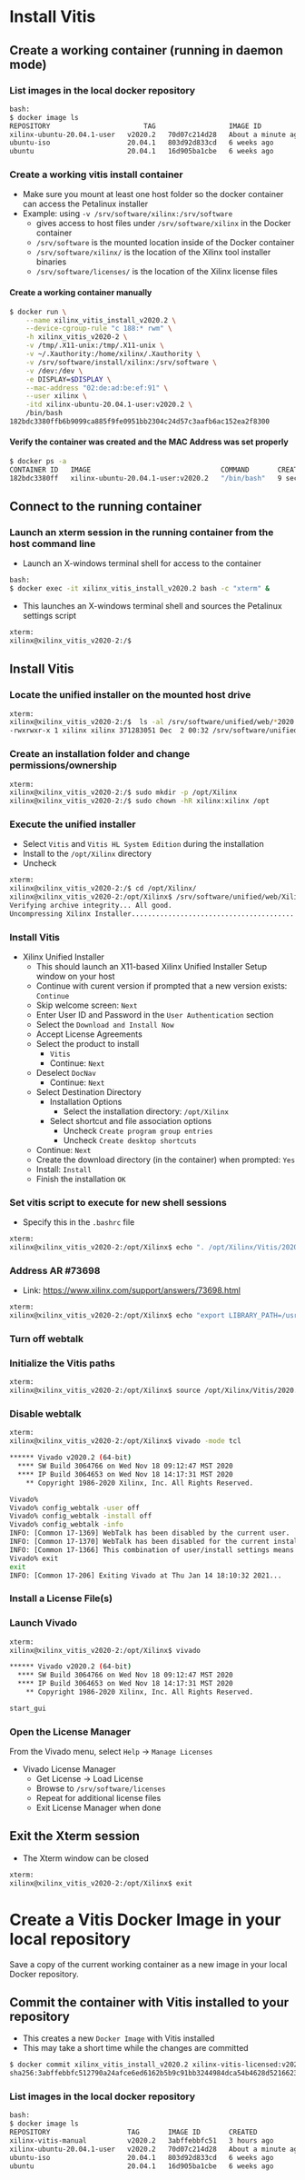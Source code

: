 [//]: # (Readme.vitis-install.md - Install Vitis on a Base Ubuntu User Image for v2020.2 Xilinx Tools)

# Install Vitis

## Create a working container (running in daemon mode)

### List images in the local docker repository
```bash
bash:
$ docker image ls
REPOSITORY                       TAG                  IMAGE ID            CREATED             SIZE
xilinx-ubuntu-20.04.1-user   v2020.2   70d07c214d28   About a minute ago   1.69GB
ubuntu-iso                   20.04.1   803d92d833cd   6 weeks ago          267MB
ubuntu                       20.04.1   16d905ba1cbe   6 weeks ago    	   72.9MB
```

### Create a working vitis install container
- Make sure you mount at least one host folder so the docker container can access the Petalinux installer
- Example: using `-v /srv/software/xilinx:/srv/software`
	- gives access to host files under `/srv/software/xilinx` in the Docker container
	- `/srv/software` is the mounted location inside of the Docker container
	- `/srv/software/xilinx/` is the location of the Xilinx tool installer binaries
	- `/srv/software/licenses/` is the location of the Xilinx license files

#### Create a working container manually

```bash
$ docker run \
	--name xilinx_vitis_install_v2020.2 \
	--device-cgroup-rule "c 188:* rwm" \
	-h xilinx_vitis_v2020-2 \
	-v /tmp/.X11-unix:/tmp/.X11-unix \
	-v ~/.Xauthority:/home/xilinx/.Xauthority \
	-v /srv/software/install/xilinx:/srv/software \
	-v /dev:/dev \
	-e DISPLAY=$DISPLAY \
	--mac-address "02:de:ad:be:ef:91" \
	--user xilinx \
	-itd xilinx-ubuntu-20.04.1-user:v2020.2 \
	/bin/bash
182bdc3380ffb6b9099ca885f9fe0951bb2304c24d57c3aafb6ac152ea2f8300
```

#### Verify the container was created and the MAC Address was set properly

```bash
$ docker ps -a
CONTAINER ID   IMAGE                                COMMAND       CREATED         STATUS         PORTS     NAMES
182bdc3380ff   xilinx-ubuntu-20.04.1-user:v2020.2   "/bin/bash"   9 seconds ago   Up 6 seconds             xilinx_vitis_install_v2020.2
```

## Connect to the running container

### Launch an xterm session in the running container from the host command line
- Launch an X-windows terminal shell for access to the container
```bash
bash:
$ docker exec -it xilinx_vitis_install_v2020.2 bash -c "xterm" &
```
- This launches an X-windows terminal shell and sources the Petalinux settings script
```bash
xterm:
xilinx@xilinx_vitis_v2020-2:/$
```

## Install Vitis

### Locate the unified installer on the mounted host drive
```bash
xterm:
xilinx@xilinx_vitis_v2020-2:/$  ls -al /srv/software/unified/web/*2020.2*
-rwxrwxr-x 1 xilinx xilinx 371283051 Dec  2 00:32 /srv/software/unified/web/Xilinx_Unified_2020.2_1118_1232_Lin64.bin
```

### Create an installation folder and change permissions/ownership

```bash
xterm:
xilinx@xilinx_vitis_v2020-2:/$ sudo mkdir -p /opt/Xilinx
xilinx@xilinx_vitis_v2020-2:/$ sudo chown -hR xilinx:xilinx /opt
```

### Execute the unified installer
- Select `Vitis` and `Vitis HL System Edition` during the installation
- Install to the `/opt/Xilinx` directory
- Uncheck

```bash
xterm:
xilinx@xilinx_vitis_v2020-2:/$ cd /opt/Xilinx/
xilinx@xilinx_vitis_v2020-2:/opt/Xilinx$ /srv/software/unified/web/Xilinx_Unified_2020.2_1118_1232_Lin64.bin
Verifying archive integrity... All good.
Uncompressing Xilinx Installer..............................................................................................................................................................................................................................................................................................................................................................................................................................................................................................................................................................................................................................................................................................................................................................................................
```

### Install Vitis

- Xilinx Unified Installer
	- This should launch an X11-based Xilinx Unified Installer Setup window on your host
	- Continue with curent version if prompted that a new version exists: ```Continue```
	- Skip welcome screen: ```Next```
	- Enter User ID and Password in the ```User Authentication``` section
	- Select the ```Download and Install Now```
	- Accept License Agreements
	- Select the product to install
		- ```Vitis```
		- Continue: ```Next```
	- Deselect ```DocNav```
		- Continue: ```Next```
	- Select Destination Directory
		- Installation Options
			- Select the installation directory: ```/opt/Xilinx```
		- Select shortcut and file association options
			- Uncheck ```Create program group entries```
			- Uncheck ```Create desktop shortcuts```
	- Continue: ```Next```	
	- Create the download directory (in the container) when prompted: ```Yes```
	- Install: ```Install```
	- Finish the installation ```OK```


### Set vitis script to execute for new shell sessions
- Specify this in the `.bashrc` file

```bash
xterm:
xilinx@xilinx_vitis_v2020-2:/opt/Xilinx$ echo ". /opt/Xilinx/Vitis/2020.2/settings64.sh" > ~/.bashrc
```

### Address AR #73698
- Link: https://www.xilinx.com/support/answers/73698.html

```bash
xterm:
xilinx@xilinx_vitis_v2020-2:/opt/Xilinx$ echo "export LIBRARY_PATH=/usr/lib/x86_64-linux-gnu"
```

### Turn off webtalk

### Initialize the Vitis paths
```bash
xterm:
xilinx@xilinx_vitis_v2020-2:/opt/Xilinx$ source /opt/Xilinx/Vitis/2020.2/settings64.sh
```

### Disable webtalk
```bash
xterm:
xilinx@xilinx_vitis_v2020-2:/opt/Xilinx$ vivado -mode tcl

****** Vivado v2020.2 (64-bit)
  **** SW Build 3064766 on Wed Nov 18 09:12:47 MST 2020
  **** IP Build 3064653 on Wed Nov 18 14:17:31 MST 2020
    ** Copyright 1986-2020 Xilinx, Inc. All Rights Reserved.

Vivado% 
Vivado% config_webtalk -user off
Vivado% config_webtalk -install off
Vivado% config_webtalk -info
INFO: [Common 17-1369] WebTalk has been disabled by the current user.
INFO: [Common 17-1370] WebTalk has been disabled for the current installation.
INFO: [Common 17-1366] This combination of user/install settings means that WebTalk is currently disabled.
Vivado% exit
exit
INFO: [Common 17-206] Exiting Vivado at Thu Jan 14 18:10:32 2021...
```

### Install a License File(s)

### Launch Vivado

```bash
xterm:
xilinx@xilinx_vitis_v2020-2:/opt/Xilinx$ vivado

****** Vivado v2020.2 (64-bit)
  **** SW Build 3064766 on Wed Nov 18 09:12:47 MST 2020
  **** IP Build 3064653 on Wed Nov 18 14:17:31 MST 2020
    ** Copyright 1986-2020 Xilinx, Inc. All Rights Reserved.

start_gui
```

### Open the License Manager

From the Vivado menu, select `Help` -> `Manage Licenses`

- Vivado License Manager
	- Get License -> Load License
	- Browse to `/srv/software/licenses`
	- Repeat for additional license files
	- Exit License Manager when done

## Exit the Xterm session
- The Xterm window can be closed

```bash
xterm:
xilinx@xilinx_vitis_v2020-2:/opt/Xilinx$ exit
```

# Create a Vitis Docker Image in your local repository

Save a copy of the current working container as a new image in your local Docker repository.

## Commit the container with Vitis installed to your repository 
- This creates a new `Docker Image` with Vitis installed
- This may take a short time while the changes are committed
```bash
$ docker commit xilinx_vitis_install_v2020.2 xilinx-vitis-licensed:v2020.2
sha256:3abffebbfc512790a24afce6ed6162b5b9c91bb3244984dca54b4628d5216623
```

### List images in the local docker repository
```bash
bash:
$ docker image ls
REPOSITORY                   TAG       IMAGE ID       CREATED        		SIZE
xilinx-vitis-manual          v2020.2   3abffebbfc51   3 hours ago    		79.9GB
xilinx-ubuntu-20.04.1-user   v2020.2   70d07c214d28   About a minute ago    1.69GB
ubuntu-iso                   20.04.1   803d92d833cd   6 weeks ago           267MB
ubuntu                       20.04.1   16d905ba1cbe   6 weeks ago    	    72.9MB
```
